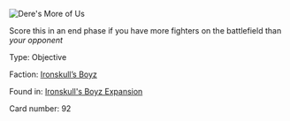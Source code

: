 
![Dere's More of Us](https://warhammerunderworlds.com/wp-content/uploads/sites/6/2017/12/092_ENG-Deres-More-of-Us.png)

Score this in an end phase if you have more fighters on the battlefield than <i>your opponent</i>

Type: Objective

Faction: [Ironskull’s Boyz](/factions/ironskulls-boyz.md)

Found in: [Ironskull's Boyz Expansion](/locations/ironskulls-boyz-expansion.md)

Card number: 92
